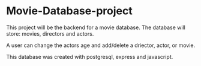 # Movie-Database-project

<p>
	This project will be the backend for a movie database. The database will store: movies, directors and actors.   
</p>
<p>
	A user can change the actors age and add/delete a driector, actor, or movie.
</p>
<p>
	This database was created with postgresql, express and javascript.
</p>
